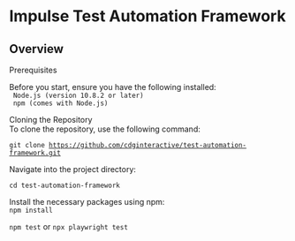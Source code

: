 
<h1>Impulse Test Automation Framework</h1>

<h2>Overview</h2>


Prerequisites

Before you start, ensure you have the following installed:</br>
<code>
Node.js (version 10.8.2 or later) <br>
npm (comes with Node.js) 
</code>

Cloning the Repository</br>
To clone the repository, use the following command:</br>

<code>git clone <link>https://github.com/cdginteractive/test-automation-framework.git</link> </code>


Navigate into the project directory:

<code>cd test-automation-framework </code>

Install the necessary packages using npm:</br>
<code>npm install </code>

<code>npm test</code>
or
<code>npx playwright test<code>